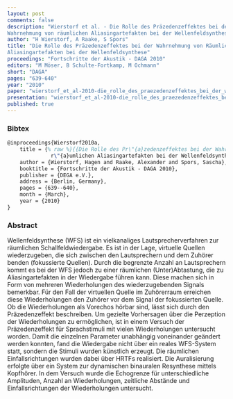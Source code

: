 ```yaml
---
layout: post
comments: false
description: "Wierstorf et al. - Die Rolle des Präzedenzeffektes bei der
Wahrnehmung von räumlichen Aliasingartefakten bei der Wellenfeldsynthese"
author: "H Wierstorf, A Raake, S Spors"
title: "Die Rolle des Präzedenzeffektes bei der Wahrnehmung von Räumlichen
Aliasingartefakten bei der Wellenfeldsynthese"
proceedings: "Fortschritte der Akustik - DAGA 2010"
editors: "M Möser, B Schulte-Fortkamp, M Ochmann"
short: "DAGA"
pages: "639-640"
year: "2010"
paper: "wierstorf_et_al-2010-die_rolle_des_praezedenzeffektes_bei_der_wahrnehmung_von_raeumlichen_aliasingartefakten_bei_der_wfs.pdf"
presentation: "wierstorf_et_al-2010-die_rolle_des_praezedenzeffektes_bei_der_wahrnehmung_von_raeumlichen_aliasingartefakten_bei_der_wfs-presentation.pdf"
published: true
---
```


### Bibtex

```latex
@inproceedings{Wierstorf2010a,
    title = {% raw %}{{Die Rolle des Pr\"{a}zedenzeffektes bei der Wahrnehmung von
              r\"{a}umlichen Aliasingartefakten bei der Wellenfeldsynthese}}{% endraw %},
    author = {Wierstorf, Hagen and Raake, Alexander and Spors, Sascha},
    booktitle = {Fortschritte der Akustik - DAGA 2010},
    publisher = {DEGA e.V.},
    address = {Berlin, Germany},
    pages = {639--640},
    month = {March},
    year = {2010}
}
```

### Abstract

Wellenfeldsynthese (WFS) ist ein vielkanaliges Lautsprecherverfahren zur
räumlichen Schallfeldwiedergabe. Es ist in der Lage, virtuelle Quellen
wiederzugeben, die sich zwischen den Lautsprechern und dem Zuhörer benden
(fokussierte Quellen). Durch die begrenzte Anzahl an Lautsprechern kommt es bei
der WFS jedoch zu einer räumlichen (Unter)Abtastung, die zu Aliasingartefakten
in der Wiedergabe führen kann. Diese machen sich in Form von mehreren
Wiederholungen des wiederzugebenden Signals bemerkbar. Für den Fall der
virtuellen Quelle im Zuhörerraum erreichen diese Wiederholungen den Zuhörer vor
dem Signal der fokussierten Quelle. Ob die Wiederholungen als Vorechos hörbar
sind, lässt sich durch den Präzedenzeffekt beschreiben. Um gezielte Vorhersagen
über die Perzeption der Wiederholungen zu ermöglichen, ist in einem Versuch der
Präzedenzeffekt für Sprachstimuli mit vielen Wiederholungen untersucht worden.
Damit die einzelnen Parameter unabhängig voneinander geändert werden konnten,
fand die Wiedergabe nicht über ein reales WFS-System statt, sondern die Stimuli
wurden künstlich erzeugt. Die räumlichen Einfallsrichtungen wurden dabei über
HRTFs realisiert. Die Auralisierung erfolgte über ein System zur dynamischen
binauralen Resynthese mittels Kopfhörer. In dem Versuch wurde die Echogrenze für
unterschiedliche Amplituden, Anzahl an Wiederholungen, zeitliche Abstände und
Einfallsrichtungen der Wiederholungen untersucht.
